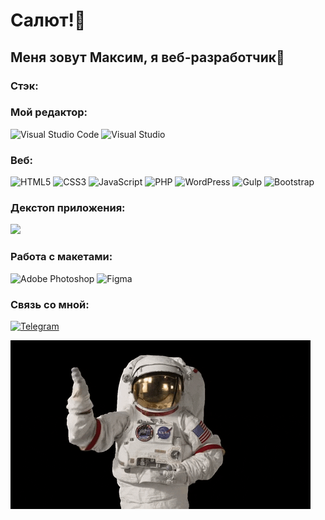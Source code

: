 # Салют!👋

## Меня зовут Максим, я веб-разработчик🤠

### Стэк:

### Мой редактор: 
![Visual Studio Code](https://img.shields.io/badge/Visual%20Studio%20Code-0078d7.svg?style=for-the-badge&logo=visual-studio-code&logoColor=white) 
![Visual Studio](https://img.shields.io/badge/Visual%20Studio%20-370564.svg?style=for-the-badge&logo=visual-studio&logoColor=white)

### Веб:
![HTML5](https://img.shields.io/badge/html5-%23E34F26.svg?style=for-the-badge&logo=html5&logoColor=white)
![CSS3](https://img.shields.io/badge/css3-%231572B6.svg?style=for-the-badge&logo=css3&logoColor=white)
![JavaScript](https://img.shields.io/badge/javascript-%23323330.svg?style=for-the-badge&logo=javascript&logoColor=%23F7DF1E)
![PHP](https://img.shields.io/badge/-PHP-1a0b2a?style=for-the-badge&logo=php)
![WordPress](https://img.shields.io/badge/-WordPress-0078d7?style=for-the-badge&logo=wordpress)
![Gulp](https://img.shields.io/badge/-Gulp-f7e61c?style=for-the-badge&logo=gulp)
![Bootstrap](https://img.shields.io/badge/-Bootstrap-370564?style=for-the-badge&logo=bootstrap)

### Декстоп приложения:
<img src="https://img.shields.io/badge/-ЦВЕТ ФОНА?style=for-the-badge&logo=C Sharp&logoColor=white"/>

### Работа с макетами:
![Adobe Photoshop](https://img.shields.io/badge/adobe%20photoshop-%2331A8FF.svg?style=for-the-badge&logo=adobe%20photoshop&logoColor=001c33)
![Figma](https://img.shields.io/badge/figma-%23F24E1E.svg?style=for-the-badge&logo=figma&logoColor=white)




### Связь со мной:
[![Telegram](https://img.shields.io/badge/Telegram-2CA5E0?style=for-the-badge&logo=telegram&logoColor=white)](https://t.me/lucky_i1)

<img src = "giphy.gif">
    